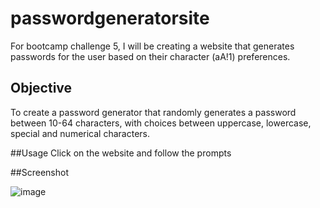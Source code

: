 # passwordgeneratorsite
For bootcamp challenge 5, I will be creating a website that generates passwords for the user based on their character (aA!1) preferences.

## Objective
To create a password generator that randomly generates a password between 10-64 characters, with choices between uppercase, lowercase, special and numerical characters.

##Usage
Click on the website and follow the prompts

##Screenshot

![image](https://user-images.githubusercontent.com/117289039/212878680-da4e046a-eaea-4fe9-a32f-bad81ce41c5f.png)

